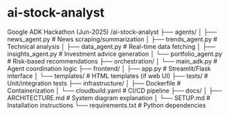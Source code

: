 # ai-stock-analyst
Google ADK Hackathon (Jun-2025)
/ai-stock-analyst
├── agents/
│   ├── news_agent.py        # News scraping/summarization
│   ├── trends_agent.py      # Technical analysis
│   ├── data_agent.py        # Real-time data fetching
│   ├── insights_agent.py    # Investment advice generation
│   └── portfolio_agent.py   # Risk-based recommendations
├── orchestration/
│   └── main_adk.py          # Agent coordination logic
├── frontend/
│   ├── app.py               # Streamlit/Flask interface
│   └── templates/           # HTML templates (if web UI)
├── tests/                   # Unit/integration tests
├── infrastructure/
│   ├── Dockerfile           # Containerization
│   └── cloudbuild.yaml      # CI/CD pipeline
├── docs/
│   ├── ARCHITECTURE.md      # System diagram explanation
│   └── SETUP.md            # Installation instructions
└── requirements.txt         # Python dependencies

